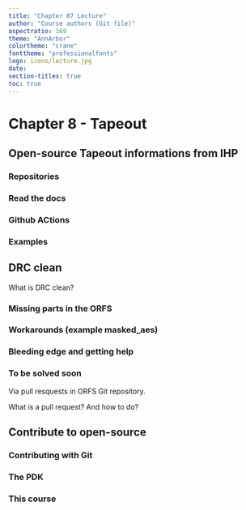 ```yaml
---
title: "Chapter 07 Lecture"
author: "Course authors (Git file)"
aspectratio: 169
theme: "AnnArbor"
colortheme: "crane"
fonttheme: "professionalfonts"
logo: icons/lecture.jpg
date:
section-titles: true
toc: true
---
```


# Chapter 8 - Tapeout

## Open-source Tapeout informations from IHP

### Repositories

### Read the docs

### Github ACtions

### Examples

## DRC clean

What is DRC clean?

### Missing parts in the ORFS

### Workarounds (example masked_aes)

### Bleeding edge and getting help

### To be solved soon

Via pull resquests in ORFS Git repository.

What is a pull request? And how to do?

## Contribute to open-source

### Contributing with Git 

### The PDK

### This course


